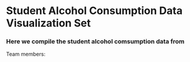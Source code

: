 # Student Alcohol Consumption Data Visualization Set

### Here we compile the student alcohol comsumption data from 

Team members:


